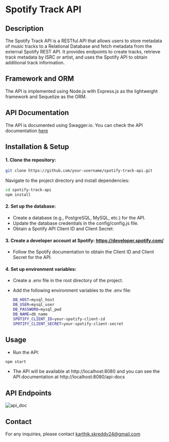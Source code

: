 # Spotify Track API

## Description

The Spotify Track API is a RESTful API that allows users to store metadata of music tracks to a Relational Database and fetch metadata from the external Spotify REST API. It provides endpoints to create tracks, retrieve track metadata by ISRC or artist, and uses the Spotify API to obtain additional track information.

## Framework and ORM

The API is implemented using Node.js with Express.js as the lightweight framework and Sequelize as the ORM.

## API Documentation

The API is documented using Swagger.io. You can check the API documentation [here](https://github.com/karthik-skr/spotify-track-api/files/12112740/api_doc.pdf)

## Installation & Setup

#### 1. Clone the repository:

  ```bash
  git clone https://github.com/your-username/spotify-track-api.git
  ```

  Navigate to the project directory and install dependencies:

  ```bash
  cd spotify-track-api
  npm install
  ```

#### 2. Set up the database:
- Create a database (e.g., PostgreSQL, MySQL, etc.) for the API.
- Update the database credentials in the config/config.js file.
- Obtain a Spotify API Client ID and Client Secret:

#### 3. Create a developer account at Spotify: https://developer.spotify.com/
   
- Follow the Spotify documentation to obtain the Client ID and Client Secret for the API.


#### 4. Set up environment variables:
   
- Create a .env file in the root directory of the project. 
- Add the following environment variables to the .env file:

  ```bash
  DB_HOST=mysql_host
  DB_USER=mysql_user
  DB_PASSWORD=mysql_pwd
  DB_NAME=db_name
  SPOTIFY_CLIENT_ID=your-spotify-client-id
  SPOTIFY_CLIENT_SECRET=your-spotify-client-secret
  ```
## Usage

- Run the API:

```bash
npm start
```

- The API will be available at http://localhost:8080 and you can see the API documentation at http://localhost:8080/api-docs

## API Endpoints

![api_doc](https://github.com/karthik-skr/spotify-track-api/assets/33262979/04aa60a8-a896-435d-a163-ebf8e6435921)

## Contact
For any inquiries, please contact karthik.skreddy24@gmail.com


